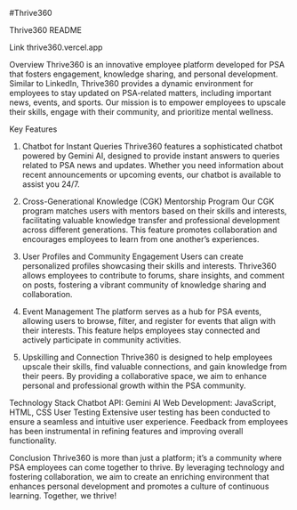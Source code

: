 #Thrive360

Thrive360 README

Link
thrive360.vercel.app

Overview
Thrive360 is an innovative employee platform developed for PSA that fosters engagement, knowledge sharing, and personal development. Similar to LinkedIn, Thrive360 provides a dynamic environment for employees to stay updated on PSA-related matters, including important news, events, and sports. Our mission is to empower employees to upscale their skills, engage with their community, and prioritize mental wellness.

Key Features
1. Chatbot for Instant Queries
Thrive360 features a sophisticated chatbot powered by Gemini AI, designed to provide instant answers to queries related to PSA news and updates. Whether you need information about recent announcements or upcoming events, our chatbot is available to assist you 24/7.

2. Cross-Generational Knowledge (CGK) Mentorship Program
Our CGK program matches users with mentors based on their skills and interests, facilitating valuable knowledge transfer and professional development across different generations. This feature promotes collaboration and encourages employees to learn from one another’s experiences.

3. User Profiles and Community Engagement
Users can create personalized profiles showcasing their skills and interests. Thrive360 allows employees to contribute to forums, share insights, and comment on posts, fostering a vibrant community of knowledge sharing and collaboration.

4. Event Management
The platform serves as a hub for PSA events, allowing users to browse, filter, and register for events that align with their interests. This feature helps employees stay connected and actively participate in community activities.

5. Upskilling and Connection
Thrive360 is designed to help employees upscale their skills, find valuable connections, and gain knowledge from their peers. By providing a collaborative space, we aim to enhance personal and professional growth within the PSA community.

Technology Stack
Chatbot API: Gemini AI
Web Development: JavaScript, HTML, CSS
User Testing
Extensive user testing has been conducted to ensure a seamless and intuitive user experience. Feedback from employees has been instrumental in refining features and improving overall functionality.

Conclusion
Thrive360 is more than just a platform; it’s a community where PSA employees can come together to thrive. By leveraging technology and fostering collaboration, we aim to create an enriching environment that enhances personal development and promotes a culture of continuous learning. Together, we thrive!
